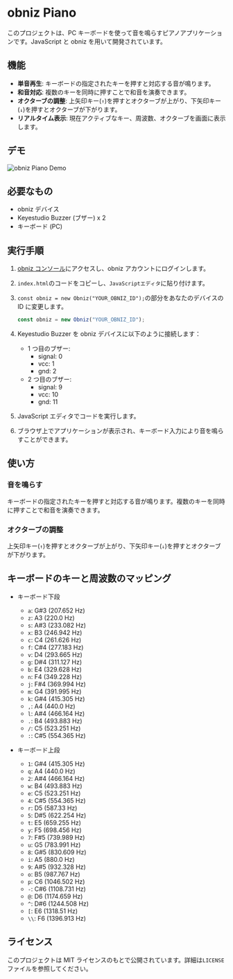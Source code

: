 # obniz Piano

このプロジェクトは、PC キーボードを使って音を鳴らすピアノアプリケーションです。JavaScript と obniz を用いて開発されています。

## 機能

- **単音再生**: キーボードの指定されたキーを押すと対応する音が鳴ります。
- **和音対応**: 複数のキーを同時に押すことで和音を演奏できます。
- **オクターブの調整**: 上矢印キー(`↑`)を押すとオクターブが上がり、下矢印キー(`↓`)を押すとオクターブが下がります。
- **リアルタイム表示**: 現在アクティブなキー、周波数、オクターブを画面に表示します。

## デモ

![obniz Piano Demo](demo.gif)

## 必要なもの

- obniz デバイス
- Keyestudio Buzzer (ブザー) x 2
- キーボード (PC)

## 実行手順

1. [obniz コンソール](https://console.obniz.com/ja/)にアクセスし、obniz アカウントにログインします。

2. `index.html`のコードをコピーし、`JavaScriptエディタ`に貼り付けます。

3. `const obniz = new Obniz("YOUR_OBNIZ_ID");`の部分をあなたのデバイスの ID に変更します。

   ```javascript
   const obniz = new Obniz("YOUR_OBNIZ_ID");
   ```

4. Keyestudio Buzzer を obniz デバイスに以下のように接続します：

   - 1 つ目のブザー:
     - signal: 0
     - vcc: 1
     - gnd: 2
   - 2 つ目のブザー:
     - signal: 9
     - vcc: 10
     - gnd: 11

5. JavaScript エディタでコードを実行します。

6. ブラウザ上でアプリケーションが表示され、キーボード入力により音を鳴らすことができます。

## 使い方

### 音を鳴らす

キーボードの指定されたキーを押すと対応する音が鳴ります。複数のキーを同時に押すことで和音を演奏できます。

### オクターブの調整

上矢印キー(`↑`)を押すとオクターブが上がり、下矢印キー(`↓`)を押すとオクターブが下がります。

## キーボードのキーと周波数のマッピング

- キーボード下段

  - `a`: G#3 (207.652 Hz)
  - `z`: A3 (220.0 Hz)
  - `s`: A#3 (233.082 Hz)
  - `x`: B3 (246.942 Hz)
  - `c`: C4 (261.626 Hz)
  - `f`: C#4 (277.183 Hz)
  - `v`: D4 (293.665 Hz)
  - `g`: D#4 (311.127 Hz)
  - `b`: E4 (329.628 Hz)
  - `n`: F4 (349.228 Hz)
  - `j`: F#4 (369.994 Hz)
  - `m`: G4 (391.995 Hz)
  - `k`: G#4 (415.305 Hz)
  - `,`: A4 (440.0 Hz)
  - `l`: A#4 (466.164 Hz)
  - `.`: B4 (493.883 Hz)
  - `/`: C5 (523.251 Hz)
  - `:`: C#5 (554.365 Hz)

- キーボード上段
  - `1`: G#4 (415.305 Hz)
  - `q`: A4 (440.0 Hz)
  - `2`: A#4 (466.164 Hz)
  - `w`: B4 (493.883 Hz)
  - `e`: C5 (523.251 Hz)
  - `4`: C#5 (554.365 Hz)
  - `r`: D5 (587.33 Hz)
  - `5`: D#5 (622.254 Hz)
  - `t`: E5 (659.255 Hz)
  - `y`: F5 (698.456 Hz)
  - `7`: F#5 (739.989 Hz)
  - `u`: G5 (783.991 Hz)
  - `8`: G#5 (830.609 Hz)
  - `i`: A5 (880.0 Hz)
  - `9`: A#5 (932.328 Hz)
  - `o`: B5 (987.767 Hz)
  - `p`: C6 (1046.502 Hz)
  - `-`: C#6 (1108.731 Hz)
  - `@`: D6 (1174.659 Hz)
  - `^`: D#6 (1244.508 Hz)
  - `[`: E6 (1318.51 Hz)
  - `\\`: F6 (1396.913 Hz)

## ライセンス

このプロジェクトは MIT ライセンスのもとで公開されています。詳細は`LICENSE`ファイルを参照してください。
